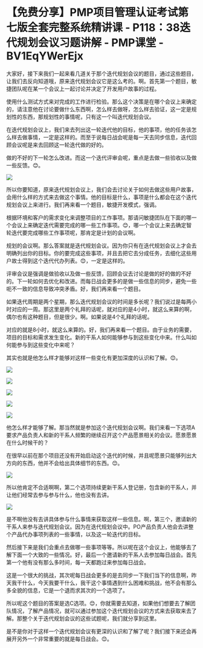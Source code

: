 # 【免费分享】PMP项目管理认证考试第七版全套完整系统精讲课 - P118：38迭代规划会议习题讲解 - PMP课堂 - BV1EqYWerEjx

大家好，接下来我们一起来看几道关于那个迭代规划会议的题目，通过这些题目，让我们去反向知道哦，原来迭代规划会议它是这么考的。啊。首先第一个题目，敏捷团队呢在某一个会议上一起讨论并决定了开发用户故事的过程。

使用什么测试方式来对完成的工作进行检验。那么这个决策是在哪个会议上来确定的，请注意他在讨论要做什么东西啊，怎么样去做呀，怎么样去验证，这一定是规划性的东西，那规划性的事情呢，只有这一个叫迭代规划会议。

在迭代规划会议上，我们来去列出这一轮迭代他的目标，他的事项，他的任务该怎么样去做事情，一定是这样的。而至于说每日战会呢是每一天去同步信息，迭代回顾会议呢是来去回顾这一轮迭代做的好的。

做的不好的下一轮怎么改进。而这一个迭代评审会呢，重点是去做一些验收以及做一些反馈。😊。

![](img/6bb3a450750ac274c35879955dc1b761_1.png)

所以你要知道，原来迭代规划会议上，我们会去讨论关于如何去做这些用户故事，会用什么样的方式来去做这个事情。他的目标是什么，事项是什么都会在这个迭代规划会议上来进行。我们再来看一个题目，敏捷开发模式，强调。

根据环境和客户的需求变化来调整项目的工作事项。那请问敏捷团队在下面的哪一个会议上来确定迭代需要完成的哪一些工作事项。😊，哪一个会议上来去确定智轮迭代要完成哪些工作事项呢，那肯定是计划的会议啊。

规划的会议啊。那么答案就是迭代规划会议。因为你只有在迭代规划会议上才会去明确列出你的目标。你的要完成这些事项，并且去把它去分成任务，去细化这些用户故士得到这个迭代代办列表。😊，一定是这样的。

评审会议是强调是做验收以及做一些反馈，回顾会议去讨论是做的好的做的不好的。下一轮如何去优化和改进。而每日战会更多的是做一些信息的同步，避免一些呃不一致的信息导致冲突矛盾。好，我们再来看一个题目。

如果迭代周期是两个星期，那么迭代规划会议的时间是多长呢？我们说过是每两小时对应的一周。那这里是两个礼拜的话呢，就对应的是4小时，就这么来算的啊，偶尔也有这种题目，但是很少。啊。如果说是4个礼拜的话呢。

对应的就是8小时，就这么来算的。好，我们再来看一个题目。由于业务的需要，项目的目标和需求发生变化。新的干系人如何能够参与到这些变化中来。什么叫如何能参与到这些变化中来呢？

其实也就是他怎么样才能够对这样一些变化有更加深度的认识和了解。😊。

![](img/6bb3a450750ac274c35879955dc1b761_3.png)

![](img/6bb3a450750ac274c35879955dc1b761_4.png)

![](img/6bb3a450750ac274c35879955dc1b761_5.png)

![](img/6bb3a450750ac274c35879955dc1b761_6.png)

![](img/6bb3a450750ac274c35879955dc1b761_7.png)

他怎么样才能够了解。那当然就是参加这个迭代规划会议啊。我们来看一下选项A要求产品负责人和新的干系人频繁的继续召开这个产品愿景相关的会议。愿景愿景在什么时候干的？

在很早以前在那个项目还没有开始启动这个迭代的时候，并且呢愿景只能够列出大方向的东西，他并不会给出具体细节的东西。😊。



![](img/6bb3a450750ac274c35879955dc1b761_9.png)

所以他肯定不合适啊啊，第二个选项持续更新干系人登记册，包含新的干系人，并让他们经常去参与参与什么，他也没有去讲。



![](img/6bb3a450750ac274c35879955dc1b761_11.png)

是不啊他没有去讲具体参与什么事情来获取这样一些信息。啊，第三个，邀请新的干系人来参与迭代规划会议。因为在迭代规划会议中。PO产品负责人他会去讲整个产品代办事项列表的一些事情，以及这一轮迭代的目标。

然后接下来是我们会重点去做哪一些事项等等。所以呢在这个会议上，他能够去了解下面一个大致的一些情况。好，最后一个邀请新的干系人去参加每日战会。首先第一个他有没有那么多时间，每一天都跑过来参加每日战会。

这是一个很大的挑战，其次呢每日战会更多的是去同步一下我们当下的信息啊，昨天我干什么，今天我要干什么，我干这个事情遇到什么困难和挑战，他不会有那么多全貌的信息，它是一个退而求其次的一个选项了。

所以呢这个题目的答案是选C选项。😊，你就需要去知道，如果他们想要去了解团队情况，了解产品情况，就可以通过参加这个迭代规划会议的方式来去获取来去了解。那整个关于迭代规划会议的这些试题呢，我们就分享到这里。

是不是你对于这样一个迭代规划会议有更深的认识和了解了呢？我们接下来还会再展开另外一个非常重要的就是每日战会。😊。


